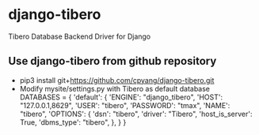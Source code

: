# django-tibero
Tibero Database Backend Driver for Django

## Use django-tibero from github repository
* pip3 install git+https://github.com/cpyang/django-tibero.git  
* Modify mysite/settings.py with Tibero as default database  
    DATABASES = {
        'default': {
            'ENGINE': "django_tibero",
            'HOST': "127.0.0.1,8629",
            'USER': "tibero",
            'PASSWORD': "tmax",
            'NAME': "tibero",
            'OPTIONS': {
                'dsn': "tibero",
                'driver': "Tibero",
                'host_is_server': True,
                'dbms_type': "tibero",
            },
        }
    }
